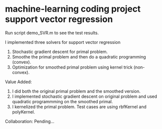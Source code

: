 machine-learning coding project
support vector regression
================

Run script demo_SVR.m to see the test results.

I implemented three solvers for support vector regression

1. Stochastic gradient descent for primal problem.
2. Smoothe the primal problem and then do a quadratic programming (convex).
3. Optimization for smoothed primal problem using kernel trick (non-convex).

Value Added:

1. I did both the original primal problem and the smoothed version.
2. I implemented stochastic gradient descent on original problem and used quadratic programmming on the smoothed primal.
3. I kernelized the primal problem. Test cases are using rbfKernel and polyKernel.

Collaboration:
Pending...
